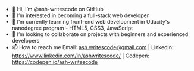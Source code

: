 - 👋 Hi, I’m @ash-writescode on GitHub
- 👀 I’m interested in becoming a full-stack web developer
- 🌱 I’m currently learning front-end web development in Udacity's nanodegree program - HTML5, CSS3, JavaScript
- 💞️ I’m looking to collaborate on projects with beginners and experienced developers
- 📫 How to reach me Email: ash.writescode@gmail.com | LinkedIn: https://www.linkedin.com/in/ashwritescode/ | Codepen: https://codepen.io/ash-writescode

<!---
ash-writescode/ash-writescode is a ✨ special ✨ repository because its `README.md` (this file) appears on your GitHub profile.
You can click the Preview link to take a look at your changes.
--->
